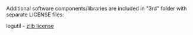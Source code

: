 Additional software components/libraries are included in "3rd" folder
with separate LICENSE files:

logutil - [zlib license](ME2D/3rd/logutil/LICENSE)

